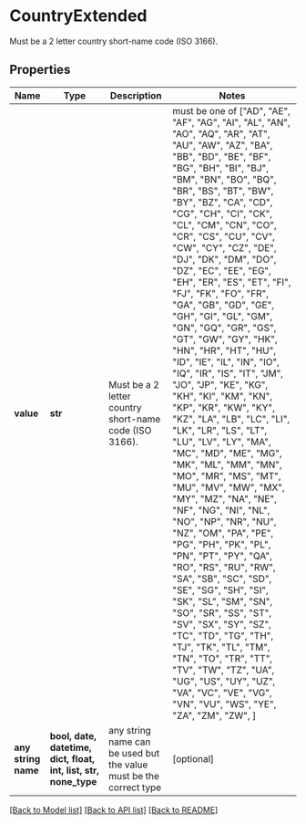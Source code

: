 # CountryExtended

Must be a 2 letter country short-name code (ISO 3166).

## Properties
Name | Type | Description | Notes
------------ | ------------- | ------------- | -------------
**value** | **str** | Must be a 2 letter country short-name code (ISO 3166). |  must be one of ["AD", "AE", "AF", "AG", "AI", "AL", "AN", "AO", "AQ", "AR", "AT", "AU", "AW", "AZ", "BA", "BB", "BD", "BE", "BF", "BG", "BH", "BI", "BJ", "BM", "BN", "BO", "BQ", "BR", "BS", "BT", "BW", "BY", "BZ", "CA", "CD", "CG", "CH", "CI", "CK", "CL", "CM", "CN", "CO", "CR", "CS", "CU", "CV", "CW", "CY", "CZ", "DE", "DJ", "DK", "DM", "DO", "DZ", "EC", "EE", "EG", "EH", "ER", "ES", "ET", "FI", "FJ", "FK", "FO", "FR", "GA", "GB", "GD", "GE", "GH", "GI", "GL", "GM", "GN", "GQ", "GR", "GS", "GT", "GW", "GY", "HK", "HN", "HR", "HT", "HU", "ID", "IE", "IL", "IN", "IO", "IQ", "IR", "IS", "IT", "JM", "JO", "JP", "KE", "KG", "KH", "KI", "KM", "KN", "KP", "KR", "KW", "KY", "KZ", "LA", "LB", "LC", "LI", "LK", "LR", "LS", "LT", "LU", "LV", "LY", "MA", "MC", "MD", "ME", "MG", "MK", "ML", "MM", "MN", "MO", "MR", "MS", "MT", "MU", "MV", "MW", "MX", "MY", "MZ", "NA", "NE", "NF", "NG", "NI", "NL", "NO", "NP", "NR", "NU", "NZ", "OM", "PA", "PE", "PG", "PH", "PK", "PL", "PN", "PT", "PY", "QA", "RO", "RS", "RU", "RW", "SA", "SB", "SC", "SD", "SE", "SG", "SH", "SI", "SK", "SL", "SM", "SN", "SO", "SR", "SS", "ST", "SV", "SX", "SY", "SZ", "TC", "TD", "TG", "TH", "TJ", "TK", "TL", "TM", "TN", "TO", "TR", "TT", "TV", "TW", "TZ", "UA", "UG", "US", "UY", "UZ", "VA", "VC", "VE", "VG", "VN", "VU", "WS", "YE", "ZA", "ZM", "ZW", ]
**any string name** | **bool, date, datetime, dict, float, int, list, str, none_type** | any string name can be used but the value must be the correct type | [optional]

[[Back to Model list]](../README.md#documentation-for-models) [[Back to API list]](../README.md#documentation-for-api-endpoints) [[Back to README]](../README.md)


